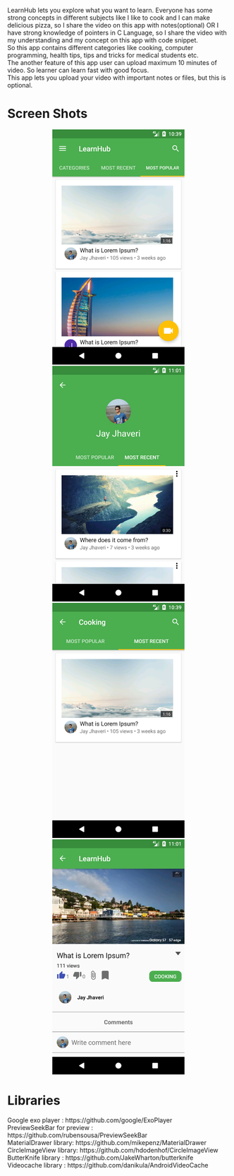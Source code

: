 
LearnHub lets you explore what you want to learn. Everyone has some strong concepts in
different subjects like I like to cook and I can make delicious pizza, so I share the video on this
app with notes(optional) OR I have strong knowledge of pointers in C Language, so I share the
video with my understanding and my concept on this app with code snippet.<br/>
So this app contains different categories like cooking, computer programming, health tips, tips
and tricks for medical students etc.<br/>
The another feature of this app user can upload maximum 10 minutes of video. So learner can
learn fast with good focus.<br/>
This app lets you upload your video with important notes or files, but this is optional.

<h1>Screen Shots</h1>
<div align="center">

<img width="300" src="https://github.com/jayjhaveri/LearnHub/blob/master/Screenshot_1493960970.png"></img>
<img width="300" src="https://github.com/jayjhaveri/LearnHub/blob/master/Screenshot_1493962274.png"></img>
<img width="300" src="https://github.com/jayjhaveri/LearnHub/blob/master/Screenshot_1493960995.png"></img>
<img width="300" src="https://github.com/jayjhaveri/LearnHub/blob/master/Screenshot_1493962289.png"></img>
</div>

<h1>Libraries</h1>
Google exo player : https://github.com/google/ExoPlayer <br/>
PreviewSeekBar for preview : https://github.com/rubensousa/PreviewSeekBar <br/>
MaterialDrawer library: https://github.com/mikepenz/MaterialDrawer <br/>
CircleImageView library: https://github.com/hdodenhof/CircleImageView <br/>
ButterKnife library : https://github.com/JakeWharton/butterknife <br/>
Videocache library : https://github.com/danikula/AndroidVideoCache

